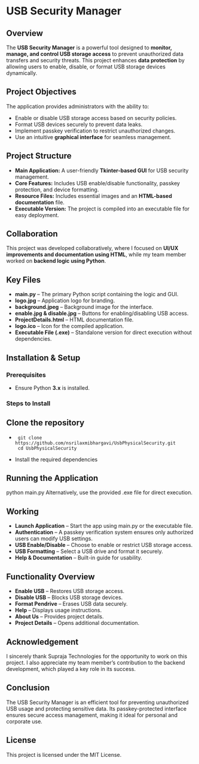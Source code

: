 # USB Security Manager  

## Overview  
The **USB Security Manager** is a powerful tool designed to **monitor, manage, and control USB storage access** to prevent unauthorized data transfers and security threats. This project enhances **data protection** by allowing users to enable, disable, or format USB storage devices dynamically.  

## Project Objectives  
The application provides administrators with the ability to:  
- Enable or disable USB storage access based on security policies.  
- Format USB devices securely to prevent data leaks.  
- Implement passkey verification to restrict unauthorized changes.  
- Use an intuitive **graphical interface** for seamless management.  

## Project Structure  
- **Main Application:** A user-friendly **Tkinter-based GUI** for USB security management.  
- **Core Features:** Includes USB enable/disable functionality, passkey protection, and device formatting.  
- **Resource Files:** Includes essential images and an **HTML-based documentation** file.  
- **Executable Version:** The project is compiled into an executable file for easy deployment.  

## Collaboration  
This project was developed collaboratively, where I focused on **UI/UX improvements and documentation using HTML**, while my team member worked on **backend logic using Python**.  

## Key Files  
- **main.py** – The primary Python script containing the logic and GUI.  
- **logo.jpg** – Application logo for branding.  
- **background.jpeg** – Background image for the interface.  
- **enable.jpg & disable.jpg** – Buttons for enabling/disabling USB access.  
- **ProjectDetails.html** – HTML documentation file.  
- **logo.ico** – Icon for the compiled application.  
- **Executable File (.exe)** – Standalone version for direct execution without dependencies.  

## Installation & Setup  
### Prerequisites  
 - Ensure Python **3.x** is installed.  

### Steps to Install  

## Clone the repository

 -      git clone https://github.com/nsrilaxmibhargavi/UsbPhysicalSecurity.git
        cd UsbPhysicalSecurity

 - Install the required dependencies

## Running the Application  
python main.py
Alternatively, use the provided .exe file for direct execution.  

## Working  
- **Launch Application** – Start the app using main.py or the executable file.  
- **Authentication** – A passkey verification system ensures only authorized users can modify USB settings.  
- **USB Enable/Disable** – Choose to enable or restrict USB storage access.  
- **USB Formatting** – Select a USB drive and format it securely.  
- **Help & Documentation** – Built-in guide for usability.  

## Functionality Overview  
- **Enable USB** – Restores USB storage access.  
- **Disable USB** – Blocks USB storage devices.  
- **Format Pendrive** – Erases USB data securely.  
- **Help** – Displays usage instructions.  
- **About Us** – Provides project details.  
- **Project Details** – Opens additional documentation.  

## Acknowledgement  
I sincerely thank Supraja Technologies for the opportunity to work on this project. I also appreciate my team member’s contribution to the backend development, which played a key role in its success.  

## Conclusion  
The USB Security Manager is an efficient tool for preventing unauthorized USB usage and protecting sensitive data. Its passkey-protected interface ensures secure access management, making it ideal for personal and corporate use.  

## License  
This project is licensed under the MIT License.  
